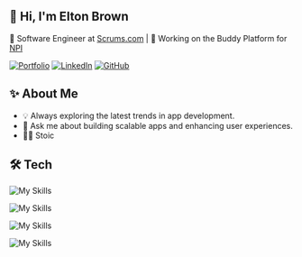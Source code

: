 ## 👋 Hi, I'm Elton Brown
🌟 Software Engineer at [Scrums.com](https://www.scrums.com) | 🚀 Working on the Buddy Platform for [NPI](https://npi.ie)

[![Portfolio](https://img.shields.io/badge/Portfolio-000?style=for-the-badge&logo=google-chrome&logoColor=white)](https://eltonbrown.co.za)
[![LinkedIn](https://img.shields.io/badge/LinkedIn-0A66C2?style=for-the-badge&logo=linkedin&logoColor=white)](https://www.linkedin.com/in/eltonbbrown/)
[![GitHub](https://img.shields.io/badge/GitHub-181717?style=for-the-badge&logo=github&logoColor=white)](https://github.com/Elton-Sudo)

## ✨ About Me

- 💡 Always exploring the latest trends in app development.
- 💬 Ask me about building scalable apps and enhancing user experiences.
- 🧘‍♂️ Stoic

## 🛠️ Tech

![My Skills](https://skillicons.dev/icons?i=react,nestjs,cs,typescript,js,nodejs,materialui,threejs,graphql,apollo,docker,prisma,jest,mysql,redis,&theme=dark)

![My Skills](https://skillicons.dev/icons?i=vite,webpack,npm,yarn&theme=dark)

![My Skills](https://skillicons.dev/icons?i=bitbucket,github&theme=dark)

![My Skills](https://skillicons.dev/icons?i=vscode,phpstorm,aws,linux&theme=dark)


